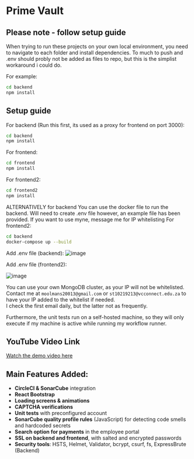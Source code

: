 
# Prime Vault

## Please note - follow setup guide
When trying to run these projects on your own local environment, you need to navigate to each folder and install dependencies. To much to push and .env should probly not be added as files to repo, but this is the simplist workaround i could do.

For example:
```bash
cd backend
npm install
```

## Setup guide
For backend (Run this first, its used as a proxy for frontend on port 3000):
```bash
cd backend
npm install
```
For frontend:
```bash
cd frontend
npm install
```
For frontend2:
```bash
cd frontend2
npm install
```

ALTERNATIVELY for backend
You can use the docker file to run the backend. Will need to create .env file however, an example file has been provided. If you want to use myne, message me for IP whitelisting
For frontend2:
```bash
cd backend
docker-compose up --build
```

Add .env file (backend):
![image](https://github.com/user-attachments/assets/73f864a4-81e8-4942-bd6c-a61fdc270a44)

Add .env file (frontend2):

![image](https://github.com/user-attachments/assets/5f91589a-1484-4714-9595-1d468b03f751)


You can use your own MongoDB cluster, as your IP will not be whitelisted.  
Contact me at `moolmans20013@gmail.com` or `st10219213@vcconnect.edu.za` to have your IP added to the whitelist if needed.  
I check the first email daily, but the latter not as frequently.

Furthermore, the unit tests run on a self-hosted machine, so they will only execute if my machine is active while running my workflow runner.

## YouTube Video Link
[Watch the demo video here](https://www.youtube.com/watch?v=NJ3uRB49eKU)

## Main Features Added:
* **CircleCI & SonarCube** integration
* **React Bootstrap**
* **Loading screens & animations**
* **CAPTCHA verifications**
* **Unit tests** with preconfigured account
* **SonarCube quality profile rules** (JavaScript) for detecting code smells and hardcoded secrets
* **Search option for payments** in the employee portal
* **SSL on backend and frontend**, with salted and encrypted passwords
* **Security tools**: HSTS, Helmet, Validator, bcrypt, csurf, fs, ExpressBrute (Backend)
